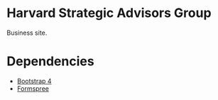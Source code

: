 # Harvard Strategic Advisors Group
Business site.

# Dependencies
* [Bootstrap 4](https://getbootstrap.com/)
* [Formspree](https://formspree.io/)
